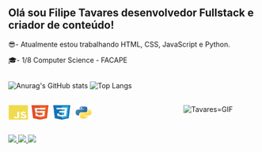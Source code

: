 ## Olá sou Filipe Tavares desenvolvedor Fullstack e criador de conteúdo!

😎- Atualmente estou trabalhando HTML, CSS, JavaScript e Python.

🎓- 1/8 Computer Science - FACAPE

##
  
![Anurag's GitHub stats](https://github-readme-stats.vercel.app/api?username=filipetavaresb&show_icons=true&bg_color=00000000)
![Top Langs](https://github-readme-stats.vercel.app/api/top-langs/?username=filipetavaresb&layout=compact&bg_color=00000000)



<div style="display: inline_block"><br>
  <img align="center" alt="Rafa-Js" height="30" width="40" src="https://raw.githubusercontent.com/devicons/devicon/master/icons/javascript/javascript-plain.svg">
  <img align="center" alt="Rafa-HTML" height="30" width="40" src="https://raw.githubusercontent.com/devicons/devicon/master/icons/html5/html5-original.svg">
  <img align="center" alt="Rafa-CSS" height="30" width="40" src="https://raw.githubusercontent.com/devicons/devicon/master/icons/css3/css3-original.svg">
  <img align="center" alt="Rafa-Python" height="30" width="40" src="https://raw.githubusercontent.com/devicons/devicon/master/icons/python/python-original.svg">
  <img align="right" alt="Tavares=GIF" height="130" width="150" src="https://media1.tenor.com/m/CGIHMXu6m_4AAAAd/funny.gif">
</div>

##

<div>
  <a href="https://www.youtube.com/@tavaresz06" target="_blank">
    <img src="https://img.shields.io/badge/YouTube-FF0000?style=for-the-badge&logo=youtube&logoColor=white" target="_blank">
  </a>
  <a href="https://www.instagram.com/_tavaresz7/" target="_blank">
    <img src="https://img.shields.io/badge/-Instagram-%23E4405F?style=for-the-badge&logo=instagram&logoColor=white" target="_blank">
  </a>
 <a href="https://br.linkedin.com/in/filipetavaresbt" target="_blank">
    <img src="https://img.shields.io/badge/-LinkedIn-%230077B5?style=for-the-badge&logo=linkedin&logoColor=white" target="_blank">
  </a>

##



